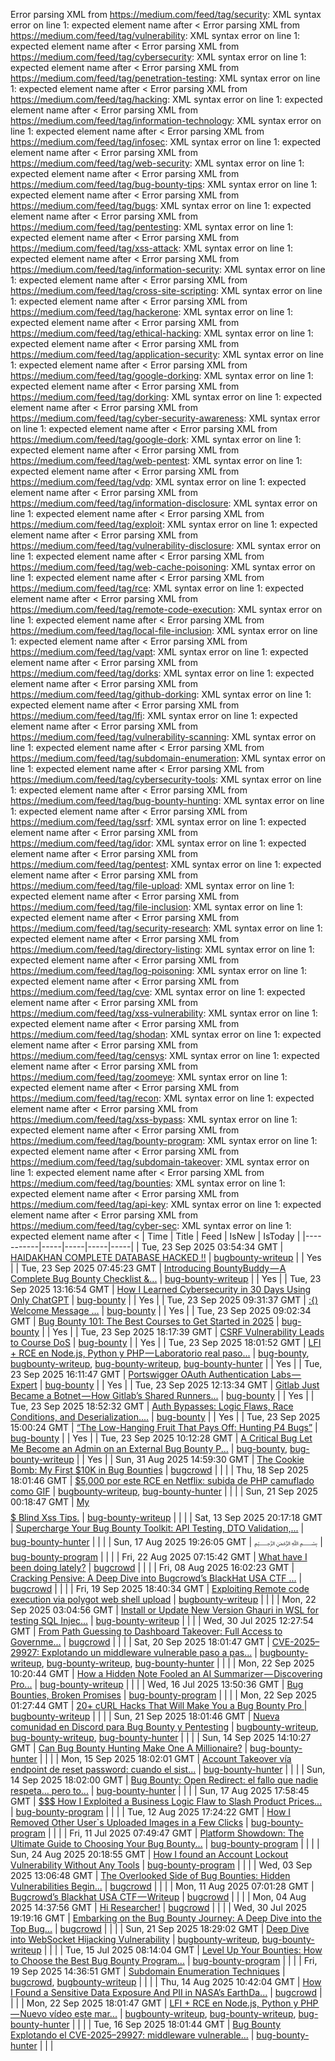 Error parsing XML from https://medium.com/feed/tag/security: XML syntax error on line 1: expected element name after <
Error parsing XML from https://medium.com/feed/tag/vulnerability: XML syntax error on line 1: expected element name after <
Error parsing XML from https://medium.com/feed/tag/cybersecurity: XML syntax error on line 1: expected element name after <
Error parsing XML from https://medium.com/feed/tag/penetration-testing: XML syntax error on line 1: expected element name after <
Error parsing XML from https://medium.com/feed/tag/hacking: XML syntax error on line 1: expected element name after <
Error parsing XML from https://medium.com/feed/tag/information-technology: XML syntax error on line 1: expected element name after <
Error parsing XML from https://medium.com/feed/tag/infosec: XML syntax error on line 1: expected element name after <
Error parsing XML from https://medium.com/feed/tag/web-security: XML syntax error on line 1: expected element name after <
Error parsing XML from https://medium.com/feed/tag/bug-bounty-tips: XML syntax error on line 1: expected element name after <
Error parsing XML from https://medium.com/feed/tag/bugs: XML syntax error on line 1: expected element name after <
Error parsing XML from https://medium.com/feed/tag/pentesting: XML syntax error on line 1: expected element name after <
Error parsing XML from https://medium.com/feed/tag/xss-attack: XML syntax error on line 1: expected element name after <
Error parsing XML from https://medium.com/feed/tag/information-security: XML syntax error on line 1: expected element name after <
Error parsing XML from https://medium.com/feed/tag/cross-site-scripting: XML syntax error on line 1: expected element name after <
Error parsing XML from https://medium.com/feed/tag/hackerone: XML syntax error on line 1: expected element name after <
Error parsing XML from https://medium.com/feed/tag/ethical-hacking: XML syntax error on line 1: expected element name after <
Error parsing XML from https://medium.com/feed/tag/application-security: XML syntax error on line 1: expected element name after <
Error parsing XML from https://medium.com/feed/tag/google-dorking: XML syntax error on line 1: expected element name after <
Error parsing XML from https://medium.com/feed/tag/dorking: XML syntax error on line 1: expected element name after <
Error parsing XML from https://medium.com/feed/tag/cyber-security-awareness: XML syntax error on line 1: expected element name after <
Error parsing XML from https://medium.com/feed/tag/google-dork: XML syntax error on line 1: expected element name after <
Error parsing XML from https://medium.com/feed/tag/web-pentest: XML syntax error on line 1: expected element name after <
Error parsing XML from https://medium.com/feed/tag/vdp: XML syntax error on line 1: expected element name after <
Error parsing XML from https://medium.com/feed/tag/information-disclosure: XML syntax error on line 1: expected element name after <
Error parsing XML from https://medium.com/feed/tag/exploit: XML syntax error on line 1: expected element name after <
Error parsing XML from https://medium.com/feed/tag/vulnerability-disclosure: XML syntax error on line 1: expected element name after <
Error parsing XML from https://medium.com/feed/tag/web-cache-poisoning: XML syntax error on line 1: expected element name after <
Error parsing XML from https://medium.com/feed/tag/rce: XML syntax error on line 1: expected element name after <
Error parsing XML from https://medium.com/feed/tag/remote-code-execution: XML syntax error on line 1: expected element name after <
Error parsing XML from https://medium.com/feed/tag/local-file-inclusion: XML syntax error on line 1: expected element name after <
Error parsing XML from https://medium.com/feed/tag/vapt: XML syntax error on line 1: expected element name after <
Error parsing XML from https://medium.com/feed/tag/dorks: XML syntax error on line 1: expected element name after <
Error parsing XML from https://medium.com/feed/tag/github-dorking: XML syntax error on line 1: expected element name after <
Error parsing XML from https://medium.com/feed/tag/lfi: XML syntax error on line 1: expected element name after <
Error parsing XML from https://medium.com/feed/tag/vulnerability-scanning: XML syntax error on line 1: expected element name after <
Error parsing XML from https://medium.com/feed/tag/subdomain-enumeration: XML syntax error on line 1: expected element name after <
Error parsing XML from https://medium.com/feed/tag/cybersecurity-tools: XML syntax error on line 1: expected element name after <
Error parsing XML from https://medium.com/feed/tag/bug-bounty-hunting: XML syntax error on line 1: expected element name after <
Error parsing XML from https://medium.com/feed/tag/ssrf: XML syntax error on line 1: expected element name after <
Error parsing XML from https://medium.com/feed/tag/idor: XML syntax error on line 1: expected element name after <
Error parsing XML from https://medium.com/feed/tag/pentest: XML syntax error on line 1: expected element name after <
Error parsing XML from https://medium.com/feed/tag/file-upload: XML syntax error on line 1: expected element name after <
Error parsing XML from https://medium.com/feed/tag/file-inclusion: XML syntax error on line 1: expected element name after <
Error parsing XML from https://medium.com/feed/tag/security-research: XML syntax error on line 1: expected element name after <
Error parsing XML from https://medium.com/feed/tag/directory-listing: XML syntax error on line 1: expected element name after <
Error parsing XML from https://medium.com/feed/tag/log-poisoning: XML syntax error on line 1: expected element name after <
Error parsing XML from https://medium.com/feed/tag/cve: XML syntax error on line 1: expected element name after <
Error parsing XML from https://medium.com/feed/tag/xss-vulnerability: XML syntax error on line 1: expected element name after <
Error parsing XML from https://medium.com/feed/tag/shodan: XML syntax error on line 1: expected element name after <
Error parsing XML from https://medium.com/feed/tag/censys: XML syntax error on line 1: expected element name after <
Error parsing XML from https://medium.com/feed/tag/zoomeye: XML syntax error on line 1: expected element name after <
Error parsing XML from https://medium.com/feed/tag/recon: XML syntax error on line 1: expected element name after <
Error parsing XML from https://medium.com/feed/tag/xss-bypass: XML syntax error on line 1: expected element name after <
Error parsing XML from https://medium.com/feed/tag/bounty-program: XML syntax error on line 1: expected element name after <
Error parsing XML from https://medium.com/feed/tag/subdomain-takeover: XML syntax error on line 1: expected element name after <
Error parsing XML from https://medium.com/feed/tag/bounties: XML syntax error on line 1: expected element name after <
Error parsing XML from https://medium.com/feed/tag/api-key: XML syntax error on line 1: expected element name after <
Error parsing XML from https://medium.com/feed/tag/cyber-sec: XML syntax error on line 1: expected element name after <
| Time | Title | Feed | IsNew | IsToday |
|-----------|-----|-----|-----|-----|
| Tue, 23 Sep 2025 03:54:34 GMT | [HAIDAKHAN COMPLETE DATABASE HACKED !!](https://freedium.cfd/https://medium.com/p/db5d2731b236) | [bugbounty-writeup](https://medium.com/feed/tag/bugbounty-writeup) |  | Yes |
| Tue, 23 Sep 2025 07:45:23 GMT | [Introducing BountyBuddy — A Complete Bug Bounty Checklist &...](https://freedium.cfd/https://medium.com/p/a60bd1d899eb) | [bug-bounty-writeup](https://medium.com/feed/tag/bug-bounty-writeup) |  | Yes |
| Tue, 23 Sep 2025 13:16:54 GMT | [How I Learned Cybersecurity in 30 Days Using Only ChatGPT](https://freedium.cfd/https://medium.com/p/3e94d03f0423) | [bug-bounty](https://medium.com/feed/tag/bug-bounty) |  | Yes |
| Tue, 23 Sep 2025 09:31:37 GMT | [:{) Welcome Message …](https://freedium.cfd/https://medium.com/p/7a2271fb3c0a) | [bug-bounty](https://medium.com/feed/tag/bug-bounty) |  | Yes |
| Tue, 23 Sep 2025 09:02:34 GMT | [Bug Bounty 101: The Best Courses to Get Started in 2025](https://freedium.cfd/https://medium.com/p/b0b1111a22ca) | [bug-bounty](https://medium.com/feed/tag/bug-bounty) |  | Yes |
| Tue, 23 Sep 2025 18:17:39 GMT | [CSRF Vulnerability Leads to Course DoS](https://freedium.cfd/https://medium.com/p/70809362a7ec) | [bug-bounty](https://medium.com/feed/tag/bug-bounty) |  | Yes |
| Tue, 23 Sep 2025 18:01:52 GMT | [ LFI + RCE en Node.js, Python y PHP — Laboratorio real paso...](https://freedium.cfd/https://medium.com/p/4a3b4f1089c3) | [bug-bounty](https://medium.com/feed/tag/bug-bounty), [bugbounty-writeup](https://medium.com/feed/tag/bugbounty-writeup), [bug-bounty-writeup](https://medium.com/feed/tag/bug-bounty-writeup), [bug-bounty-hunter](https://medium.com/feed/tag/bug-bounty-hunter) |  | Yes |
| Tue, 23 Sep 2025 16:11:47 GMT | [Portswigger OAuth Authentication Labs — Expert](https://freedium.cfd/https://medium.com/p/e766a7402222) | [bug-bounty](https://medium.com/feed/tag/bug-bounty) |  | Yes |
| Tue, 23 Sep 2025 12:13:34 GMT | [Gitlab Just Became a Botnet — How Gitlab’s Shared Runners...](https://freedium.cfd/https://medium.com/p/a3a786a03ac4) | [bug-bounty](https://medium.com/feed/tag/bug-bounty) |  | Yes |
| Tue, 23 Sep 2025 18:52:32 GMT | [Auth Bypasses: Logic Flaws, Race Conditions, and Deserialization....](https://freedium.cfd/https://medium.com/p/d1efddc16eb5) | [bug-bounty](https://medium.com/feed/tag/bug-bounty) |  | Yes |
| Tue, 23 Sep 2025 15:00:24 GMT | [“The Low-Hanging Fruit That Pays Off: Hunting P4 Bugs”](https://freedium.cfd/https://medium.com/p/2423fb3dcaee) | [bug-bounty](https://medium.com/feed/tag/bug-bounty) |  | Yes |
| Tue, 23 Sep 2025 10:12:28 GMT | [A Critical Bug Let Me Become an Admin on an External Bug Bounty P...](https://freedium.cfd/https://medium.com/p/e76733ca07eb) | [bug-bounty](https://medium.com/feed/tag/bug-bounty), [bug-bounty-writeup](https://medium.com/feed/tag/bug-bounty-writeup) |  | Yes |
| Sun, 31 Aug 2025 14:59:30 GMT | [The Cookie Bomb: My First $10K in Bug Bounties](https://freedium.cfd/https://medium.com/p/f86cb22c37fa) | [bugcrowd](https://medium.com/feed/tag/bugcrowd) |  |  |
| Thu, 18 Sep 2025 18:01:46 GMT | [ $5,000 por este RCE en Netflix: subida de PHP camuflado como GIF](https://freedium.cfd/https://medium.com/p/cfaec6c75683) | [bugbounty-writeup](https://medium.com/feed/tag/bugbounty-writeup), [bug-bounty-hunter](https://medium.com/feed/tag/bug-bounty-hunter) |  |  |
| Sun, 21 Sep 2025 00:18:47 GMT | [My $$$$$ Blind Xss Tips.](https://freedium.cfd/https://medium.com/p/481aa48d9651) | [bug-bounty-writeup](https://medium.com/feed/tag/bug-bounty-writeup) |  |  |
| Sat, 13 Sep 2025 20:17:18 GMT | [Supercharge Your Bug Bounty Toolkit: API Testing, DTO Validation,...](https://freedium.cfd/https://medium.com/p/a51cf74e6f1b) | [bug-bounty-hunter](https://medium.com/feed/tag/bug-bounty-hunter) |  |  |
| Sun, 17 Aug 2025 19:26:05 GMT | [﷽](https://freedium.cfd/https://medium.com/p/b3205aa78fbb) | [bug-bounty-program](https://medium.com/feed/tag/bug-bounty-program) |  |  |
| Fri, 22 Aug 2025 07:15:42 GMT | [What have I been doing lately?](https://freedium.cfd/https://medium.com/p/713fd81b1018) | [bugcrowd](https://medium.com/feed/tag/bugcrowd) |  |  |
| Fri, 08 Aug 2025 16:02:23 GMT | [Cracking Pensive: A Deep Dive into Bugcrowd’s BlackHat USA CTF ...](https://freedium.cfd/https://medium.com/p/b23457359562) | [bugcrowd](https://medium.com/feed/tag/bugcrowd) |  |  |
| Fri, 19 Sep 2025 18:40:34 GMT | [Exploiting Remote code execution via polygot web shell upload](https://freedium.cfd/https://medium.com/p/7dd574751f3b) | [bugbounty-writeup](https://medium.com/feed/tag/bugbounty-writeup) |  |  |
| Mon, 22 Sep 2025 03:04:56 GMT | [Install or Update New Version Ghauri in WSL for testing SQL Injec...](https://freedium.cfd/https://medium.com/p/0f626a218190) | [bug-bounty-writeup](https://medium.com/feed/tag/bug-bounty-writeup) |  |  |
| Wed, 30 Jul 2025 12:27:54 GMT | [From Path Guessing to Dashboard Takeover: Full Access to Governme...](https://freedium.cfd/https://medium.com/p/a4c048fc05bb) | [bugcrowd](https://medium.com/feed/tag/bugcrowd) |  |  |
| Sat, 20 Sep 2025 18:01:47 GMT | [ CVE-2025–29927: Explotando un middleware vulnerable paso a pas...](https://freedium.cfd/https://medium.com/p/e65a2a58f735) | [bugbounty-writeup](https://medium.com/feed/tag/bugbounty-writeup), [bug-bounty-writeup](https://medium.com/feed/tag/bug-bounty-writeup), [bug-bounty-hunter](https://medium.com/feed/tag/bug-bounty-hunter) |  |  |
| Mon, 22 Sep 2025 10:20:44 GMT | [How a Hidden Note Fooled an AI Summarizer — Discovering Pro...](https://freedium.cfd/https://medium.com/p/8bc189b37704) | [bug-bounty-writeup](https://medium.com/feed/tag/bug-bounty-writeup) |  |  |
| Wed, 16 Jul 2025 13:50:36 GMT | [Bug Bounties, Broken Promises](https://freedium.cfd/https://medium.com/p/a19557db0aaa) | [bug-bounty-program](https://medium.com/feed/tag/bug-bounty-program) |  |  |
| Mon, 22 Sep 2025 01:27:44 GMT | [ 20+ cURL Hacks That Will Make You a Bug Bounty Pro ](https://freedium.cfd/https://medium.com/p/186ecc51bff5) | [bugbounty-writeup](https://medium.com/feed/tag/bugbounty-writeup) |  |  |
| Sun, 21 Sep 2025 18:01:46 GMT | [ Nueva comunidad en Discord para Bug Bounty y Pentesting](https://freedium.cfd/https://medium.com/p/49f8f0a14a56) | [bugbounty-writeup](https://medium.com/feed/tag/bugbounty-writeup), [bug-bounty-writeup](https://medium.com/feed/tag/bug-bounty-writeup), [bug-bounty-hunter](https://medium.com/feed/tag/bug-bounty-hunter) |  |  |
| Sun, 14 Sep 2025 14:10:27 GMT | [Can Bug Bounty Hunting Make One A Millionaire?](https://freedium.cfd/https://medium.com/p/d8fef40820e9) | [bug-bounty-hunter](https://medium.com/feed/tag/bug-bounty-hunter) |  |  |
| Mon, 15 Sep 2025 18:02:01 GMT | [ Account Takeover vía endpoint de reset password: cuando el sist...](https://freedium.cfd/https://medium.com/p/2f5b619edfb8) | [bug-bounty-hunter](https://medium.com/feed/tag/bug-bounty-hunter) |  |  |
| Sun, 14 Sep 2025 18:02:00 GMT | [ Bug Bounty: Open Redirect: el fallo que nadie respeta… pero to...](https://freedium.cfd/https://medium.com/p/a414059a53ad) | [bug-bounty-hunter](https://medium.com/feed/tag/bug-bounty-hunter) |  |  |
| Sun, 17 Aug 2025 17:58:45 GMT | [$$$ How I Exploited a Business Logic Flaw to Slash Product Prices...](https://freedium.cfd/https://medium.com/p/64cd1d445d17) | [bug-bounty-program](https://medium.com/feed/tag/bug-bounty-program) |  |  |
| Tue, 12 Aug 2025 17:24:22 GMT | [How I Removed Other User`s Uploaded Images in a Few Clicks](https://freedium.cfd/https://medium.com/p/fdeb6355458b) | [bug-bounty-program](https://medium.com/feed/tag/bug-bounty-program) |  |  |
| Fri, 11 Jul 2025 07:49:47 GMT | [Platform Showdown: The Ultimate Guide to Choosing Your Bug Bounty...](https://freedium.cfd/https://medium.com/p/64ea085ae800) | [bug-bounty-program](https://medium.com/feed/tag/bug-bounty-program) |  |  |
| Sun, 24 Aug 2025 20:18:55 GMT | [How I found an Account Lockout Vulnerability Without Any Tools](https://freedium.cfd/https://medium.com/p/f52cbcd58730) | [bug-bounty-program](https://medium.com/feed/tag/bug-bounty-program) |  |  |
| Wed, 03 Sep 2025 13:06:48 GMT | [The Overlooked Side of Bug Bounties: Hidden Vulnerabilities Begin...](https://freedium.cfd/https://medium.com/p/71b0aacbc6c8) | [bugcrowd](https://medium.com/feed/tag/bugcrowd) |  |  |
| Mon, 11 Aug 2025 07:01:28 GMT | [Bugcrowd’s Blackhat USA CTF — Writeup](https://freedium.cfd/https://medium.com/p/fc28adef7ea9) | [bugcrowd](https://medium.com/feed/tag/bugcrowd) |  |  |
| Mon, 04 Aug 2025 14:37:56 GMT | [Hi Researcher!](https://freedium.cfd/https://medium.com/p/d57ddfa29ddd) | [bugcrowd](https://medium.com/feed/tag/bugcrowd) |  |  |
| Wed, 30 Jul 2025 19:19:16 GMT | [Embarking on the Bug Bounty Journey: A Deep Dive into the Top Bug...](https://freedium.cfd/https://medium.com/p/8d62a14cd2a6) | [bugcrowd](https://medium.com/feed/tag/bugcrowd) |  |  |
| Sun, 21 Sep 2025 18:29:02 GMT | [Deep Dive into WebSocket Hijacking Vulnerability](https://freedium.cfd/https://medium.com/p/42d8c5773944) | [bugbounty-writeup](https://medium.com/feed/tag/bugbounty-writeup), [bug-bounty-writeup](https://medium.com/feed/tag/bug-bounty-writeup) |  |  |
| Tue, 15 Jul 2025 08:14:04 GMT | [Level Up Your Bounties: How to Choose the Best Bug Bounty Program...](https://freedium.cfd/https://medium.com/p/18cdaf61cdcb) | [bug-bounty-program](https://medium.com/feed/tag/bug-bounty-program) |  |  |
| Fri, 19 Sep 2025 14:36:51 GMT | [Subdomain Enumeration Techniques](https://freedium.cfd/https://medium.com/p/94e3ae5348ef) | [bugcrowd](https://medium.com/feed/tag/bugcrowd), [bugbounty-writeup](https://medium.com/feed/tag/bugbounty-writeup) |  |  |
| Thu, 14 Aug 2025 10:42:04 GMT | [How I Found a Sensitive Data Exposure And PII in NASA’s EarthDa...](https://freedium.cfd/https://medium.com/p/6980492dcd75) | [bugcrowd](https://medium.com/feed/tag/bugcrowd) |  |  |
| Mon, 22 Sep 2025 18:01:47 GMT | [ LFI + RCE en Node.js, Python y PHP — Nuevo vídeo este mar...](https://freedium.cfd/https://medium.com/p/370c1a0e84d9) | [bugbounty-writeup](https://medium.com/feed/tag/bugbounty-writeup), [bug-bounty-writeup](https://medium.com/feed/tag/bug-bounty-writeup), [bug-bounty-hunter](https://medium.com/feed/tag/bug-bounty-hunter) |  |  |
| Tue, 16 Sep 2025 18:01:44 GMT | [ Bug Bounty Explotando el CVE-2025–29927: middleware vulnerable...](https://freedium.cfd/https://medium.com/p/1a36f9478fe6) | [bug-bounty-hunter](https://medium.com/feed/tag/bug-bounty-hunter) |  |  |
